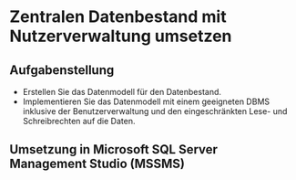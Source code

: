 # Zentralen Datenbestand mit Nutzerverwaltung umsetzen

## Aufgabenstellung

* Erstellen Sie das Datenmodell für den Datenbestand.
* Implementieren Sie das Datenmodell mit einem geeigneten DBMS inklusive der Benutzerverwaltung und den eingeschränkten Lese- und Schreibrechten auf die Daten.

## Umsetzung in Microsoft SQL Server Management Studio (MSSMS)